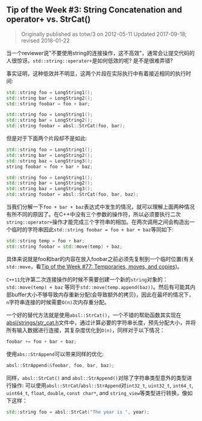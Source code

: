 ## Tip of the Week #3: String Concatenation and operator+ vs. StrCat()

> Originally published as totw/3 on 2012-05-11
> Updated 2017-09-18; revised 2018-01-22

当一个reviewer说"不要使用string的连接操作，这不高效"，通常会让提交代码的人很惊讶。`std::string::operator+`是如何低效的呢? 是不是很难弄错?

事实证明，这种低效并不明显，这两个片段在实际执行中有着接近相同的执行时间:

```c++
std::string foo = LongString1();
std::string bar = LongString2();
std::string foobar = foo + bar;

std::string foo = LongString1();
std::string bar = LongString2();
std::string foobar = absl::StrCat(foo, bar);
```

但是对于下面两个片段却不是如此:

```c++
std::string foo = LongString1();
std::string bar = LongString2();
std::string baz = LongString3();
string foobar = foo + bar + baz;

std::string foo = LongString1();
std::string bar = LongString2();
std::string baz = LongString3();
std::string foobar = absl::StrCat(foo, bar, baz);
```

当我们分解一下`foo + bar + baz`表达式中发生的情况，就可以理解上面两种情况有所不同的原因了。在C++中没有三个参数的操作符，所以必须要执行二次`string::operator+`操作才能完成三个字符串的相加。在两次调用之间会构造出一个临时的字符串因此`std::string foobar = foo + bar + baz`等同如下:

```c++
std::string temp = foo + bar;
std::string foobar = std::move(temp) + baz;
```

具体来说就是foo和bar的内容在放入foobar之前必须先复制到一个临时位置(有关`std::move`，看[Tip of the Week #77: Temporaries, moves, and copies](https://abseil.io/tips/77))。

`C++11`允许第二次连接操作的时候不需要创建一个新的`string`对象的：`std::move(temp) + baz` 等同于`std::move(temp.append(baz))`。然后有可能其内部buffer大小不够导致内存重新分配(会导致额外的拷贝)，因此在最坏的情况下，`n`字符串连接的时候需要`O(n)`次内存重分配。

一个好的替代方法就是使用`absl::StrCat()`，一个不错的帮助函数其实现在 [absl/strings/str_cat.h](https://github.com/abseil/abseil-cpp/blob/master/absl/strings/str_cat.h)文件中，通过计算必要的字符串长度，预先分配大小，并将所有输入数据进行连接，其复杂度优化到`O(n)`，同样对于以下情况：

```c++
foobar += foo + bar + baz;
```

使用`abs::StrAppend`可以带来同样的优化:

```c++
absl::StrAppend(&foobar, foo, bar, baz);
```

同样，`absl::StrCat()` and `absl::StrAppend()`对除了字符串类型意外的类型进行操作: 可以使用`absl::StrCat`/`absl::StrAppend`对`int32_t`, `uint32_t`, `int64_t`, `uint64_t`, `float`, `double`, `const char*`, and `string_view`等类型进行转换，像如下这样：

```c++
std::string foo = absl::StrCat("The year is ", year);
```
